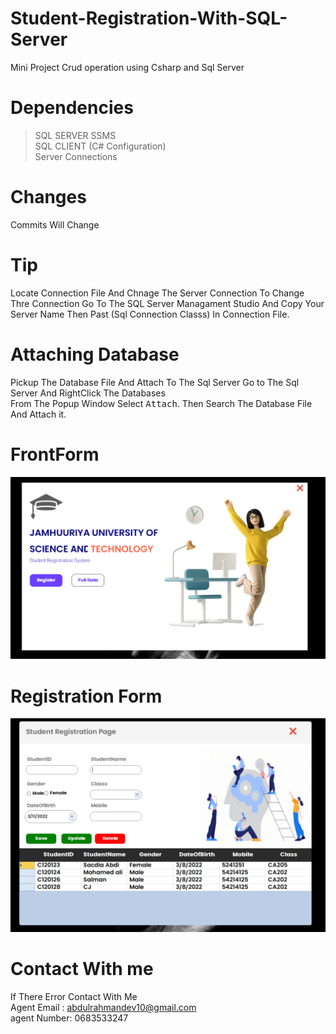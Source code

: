 # Student-Registration-With-SQL-Server
Mini Project Crud operation  using Csharp and Sql Server 

# Dependencies
>SQL SERVER SSMS<br>
>SQL CLIENT (C# Configuration)<br>
>Server Connections
# Changes
Commits Will Change
# Tip
Locate Connection File And Chnage The Server Connection
To Change Thre Connection Go To The SQL Server Managament
Studio And Copy Your Server Name Then Past (Sql Connection Classs) 
In Connection File.

# Attaching Database
Pickup The Database File And Attach To The Sql Server
Go to The Sql Server And RightClick The Databases  
From The Popup Window Select <kbd>Attach</kbd>.
Then Search The Database File And Attach it.

# FrontForm
![](t1.PNG)

# Registration Form
![](t2.PNG)

# Contact With me
If There Error Contact With Me<br>
Agent Email : abdulrahmandev10@gmail.com<br>
agent Number: 0683533247
